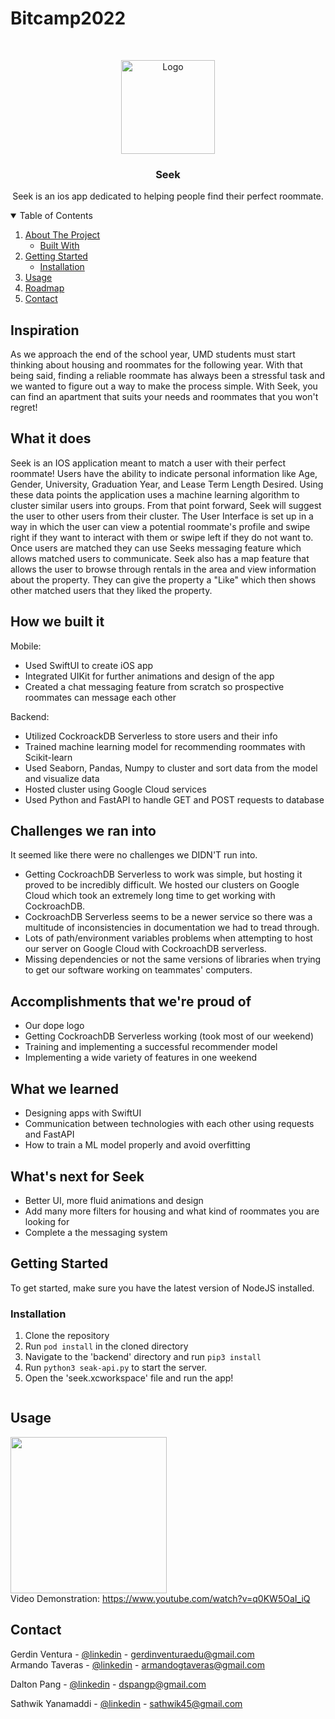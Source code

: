 # Bitcamp2022
<br />
<p align="center">
  <a href="https://github.com/gerdinv/Bitcamp2022">
    <img src="https://media.discordapp.net/attachments/962139011621720134/962710232528736286/seek_logo.png" alt="Logo" width="150" height="150">
  </a>

  <h3 align="center">Seek</h3>

  <p align="center">
   Seek is an ios app dedicated to helping people find their perfect roommate.
    <br />
  </p>
</p>



<!-- TABLE OF CONTENTS -->
<details open="open">
  <summary>Table of Contents</summary>
  <ol>
    <li>
      <a href="#about-the-project">About The Project</a>
      <ul>
        <li><a href="#built-with">Built With</a></li>
      </ul>
    </li>
    <li>
      <a href="#getting-started">Getting Started</a>
      <ul>
        <li><a href="#installation">Installation</a></li>
      </ul>
    </li>
    <li><a href="#usage">Usage</a></li>
    <li><a href="#roadmap">Roadmap</a></li>
    <li><a href="#contact">Contact</a></li>
  </ol>
</details>



<!-- ABOUT THE PROJECT -->
## Inspiration
As we approach the end of the school year,  UMD students must start thinking about housing and roommates for the following year.  With that being said, finding a reliable roommate has always been a stressful task and we wanted to figure out a way to make the process simple. With Seek, you can find an apartment that suits your needs and roommates that you won't regret!

## What it does
Seek is an IOS application meant to match a user with their perfect roommate! Users have the ability to indicate personal information like Age, Gender, University, Graduation Year, and Lease Term Length Desired. Using these data points the application uses a machine learning algorithm to cluster similar users into groups. From that point forward, Seek will suggest the user to other users from their cluster. The User Interface is set up in a way in which the user can view a potential roommate's profile and swipe right if they want to interact with them or swipe left if they do not want to. Once users are matched they can use Seeks messaging feature which allows matched users to communicate. Seek also has a map feature that allows the user to browse through rentals in the area and view information about the property. They can give the property a "Like" which then shows other matched users that they liked the property.

## How we built it
Mobile: 
- Used SwiftUI to create iOS app
- Integrated UIKit for further animations and design of the app
- Created a chat messaging feature from scratch so prospective roommates can message each other

Backend:
- Utilized CockroackDB Serverless to store users and their info
- Trained machine learning model for recommending roommates with Scikit-learn 
- Used Seaborn, Pandas, Numpy to cluster and sort data from the model and visualize data
- Hosted cluster using Google Cloud services
- Used Python and FastAPI to handle GET and POST requests to database

## Challenges we ran into
It seemed like there were no challenges we DIDN'T run into.
- Getting CockroachDB Serverless to work was simple, but hosting it proved to be incredibly difficult. We hosted our clusters on Google Cloud which took an extremely long time to get working with CockroachDB. 
- CockroachDB Serverless seems to be a newer service so there was a multitude of inconsistencies in documentation we had to tread through. 
- Lots of path/environment variables problems when attempting to host our server on Google Cloud with 
CockroachDB serverless. 
- Missing dependencies or not the same versions of libraries when trying to get our software working on
teammates' computers.

## Accomplishments that we're proud of
- Our dope logo
- Getting CockroachDB Serverless working (took most of our weekend)
- Training and implementing a successful recommender model
- Implementing a wide variety of features in one weekend

## What we learned
- Designing apps with SwiftUI
- Communication between technologies with each other using requests and FastAPI
- How to train a ML model properly and avoid overfitting


## What's next for Seek
- Better UI, more fluid animations and design
- Add many more filters for housing and what kind of roommates you are looking for
- Complete a the messaging system



<!-- GETTING STARTED -->
## Getting Started

To get started, make sure you have the latest version of NodeJS installed. 

### Installation

1. Clone the repository
2. Run ```pod install``` in the cloned directory
3. Navigate to the 'backend' directory and run ```pip3 install```
4. Run ```python3 seak-api.py``` to start the server.
5. Open the 'seek.xcworkspace' file and run the app!
   ```

    ```
<!-- USAGE EXAMPLES -->
## Usage
<img src="http://g.recordit.co/aeYUcklWlZ.gif" width=250><br>
Video Demonstration: https://www.youtube.com/watch?v=q0KW5OaI_iQ


<!-- CONTACT -->
## Contact

Gerdin Ventura - [@linkedin](https://www.linkedin.com/in/gerdin-ventura-croussett-2b28081a3/) - gerdinventuraedu@gmail.com
<br />
Armando Taveras - [@linkedin](https://www.linkedin.com/in/armando-taveras-04731216a/) - armandogtaveras@gmail.com

Dalton Pang - [@linkedin](https://www.linkedin.com/in/dalton-pang/) - dspangp@gmail.com

Sathwik Yanamaddi - [@linkedin](https://www.linkedin.com/in/sathwikyanamaddi/) - sathwik45@gmail.com
<br />


